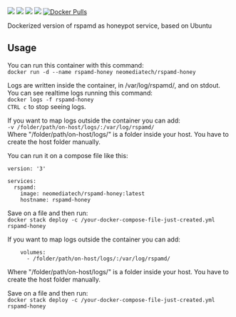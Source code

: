 [![](https://images.microbadger.com/badges/version/neomediatech/rspamd-honey.svg)](https://microbadger.com/images/neomediatech/rspamd-honey)
[![](https://images.microbadger.com/badges/image/neomediatech/rspamd-honey.svg)](https://microbadger.com/images/neomediatech/rspamd-honey)
![](https://img.shields.io/github/last-commit/Neomediatech/rspamd-honey.svg?style=plastic)
![](https://img.shields.io/github/repo-size/Neomediatech/rspamd-honey.svg?style=plastic)
[![Docker Pulls](https://img.shields.io/docker/pulls/neomediatech/rspamd-honey.svg?style=plastic)](https://hub.docker.com/r/neomediatech/rspamd-honey/)

Dockerized version of rspamd as honeypot service, based on Ubuntu

## Usage
You can run this container with this command:  
`docker run -d --name rspamd-honey neomediatech/rspamd-honey`  

Logs are written inside the container, in /var/log/rspamd/, and on stdout. You can see realtime logs running this command:  
`docker logs -f rspamd-honey`  
`CTRL c` to stop seeing logs.  

If you want to map logs outside the container you can add:  
`-v /folder/path/on-host/logs/:/var/log/rspamd/`  
Where "/folder/path/on-host/logs/" is a folder inside your host. You have to create the host folder manually.  

You can run it on a compose file like this:  

```
version: '3'  

services:  
  rspamd:  
    image: neomediatech/rspamd-honey:latest  
    hostname: rspamd-honey  
```
Save on a file and then run:  
`docker stack deploy -c /your-docker-compose-file-just-created.yml rspamd-honey`

If you want to map logs outside the container you can add:  
```
    volumes:
      - /folder/path/on-host/logs/:/var/log/rspamd/
```
Where "/folder/path/on-host/logs/" is a folder inside your host. You have to create the host folder manually.

Save on a file and then run:  
`docker stack deploy -c /your-docker-compose-file-just-created.yml rspamd-honey`  
